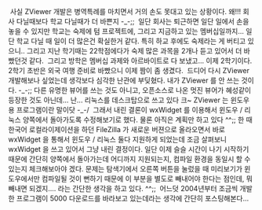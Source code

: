  사실 ZViewer 개발은 병역특례를 마치면서 거의 손도 못대고 있는 상황이다. 왜!!! 회사 다닐때보다 학교 다닐때가 더 바쁜지 -\_-;;
 일단 회사는 퇴근하면 일단 일에서 손을 놓을 수 있지만 학교는 숙제에 텀 프로젝트에, 그리고 지금하고 있는 멤버십일까지... 일단 학교 다닐 때 일이 더 많은건 확실한거 같다. 특히 하교 후에도 숙제라는 게 버티고 있으니.. 그리고 지난 학기때는 22학점에다가 숙제 많은 과목을 2개나 듣고 있어서 더 바빴던것 같다.
 그리고 방학은 멤버십 과제와 아르바이트로 다 보냈고... 이제 2학기이다. 2학기 초반은 외국 여행 준비로 바빴으니 이제 짬이 좀 생겼다.
 드디어 다시 ZViewer 개발해보나 싶었는데 생각보다 심각한 난관에 부딪혔다. 내가 ZViewer 를 안 쓰는 것이다. -\_-;; 다른 유명한 뷰어를 쓰는 것도 아니고, 오픈소스로 나온 멋진 뷰어가 혜성같이 등장한 것도 아닌데... 난... 리눅스를 데스크탑으로 쓰고 있다 크~ ZViewer 는 윈도우용 프로그램이란 말이닷 -\_-/
 그래서 내린 결론이 wxWidget 를 이용해서 윈도우 / 리눅스 양쪽에서 돌아가도록 수정해보기로 했다. 물론 아직은 계획만 하고 있다 ^^;; 한 때 한국어 로컬라이제이션을 하던 FileZilla 가 새로운 버젼으로 올라오면서 바로 wxWidget 을 통해서 윈도우 / 리눅스 둘다 지원하게 되었는데 조금 살펴보니 wxWidget 을 쓰고 있어서 그냥 내린 결정이다. 일단 이제 슬슬 시간이 나기 시작하기 때문에 간단히 양쪽에서 돌아가는데 어디까지 지원되는지, 컴파일 환경을 동일시 할 수 있는지 체크해보아야 겠다. 문제는 탐색기에서 오른쪽 버튼을 눌렀을 때 미리보기가 윈도우에서만 컴파일될 것이 뻔하기 때문에 이 부분을 별도로 빼내어야 한다는 점인데, 뭐 빼내면 되겠지.... 라는 간단한 생각을 하고 있다. ^^;;
 어느덧 2004년부터 조금씩 개발한 프로그램이 5000 다운로드를 바라보고 있는데라는 생각에 간단히 포스팅해본다...

